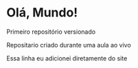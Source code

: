 # Olá, Mundo!
 Primeiro repositório versionado 
 
 Repositario criado durante uma aula ao vivo
 
 Essa linha eu adicionei diretamente do site 
